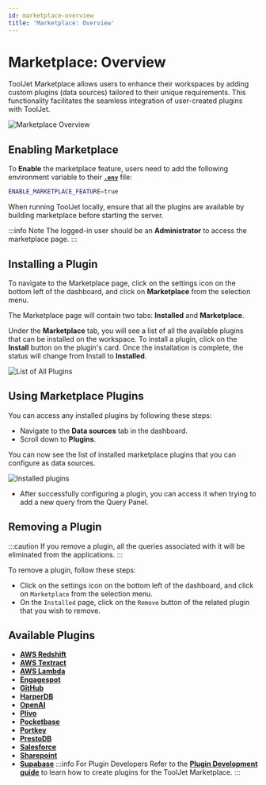 ```yaml
---
id: marketplace-overview
title: 'Marketplace: Overview'
---
```


# Marketplace: Overview

ToolJet Marketplace allows users to enhance their workspaces by adding custom plugins (data sources) tailored to their unique requirements. This functionality facilitates the seamless integration of user-created plugins with ToolJet.

<div style={{textAlign: 'center'}}>
    <img style={{ border:'0', marginBottom:'15px', borderRadius:'5px', boxShadow: '0px 1px 3px rgba(0, 0, 0, 0.2)' }} className="screenshot-full" src="/img/marketplace/overview/marketplace-v2.png" alt="Marketplace Overview" />
</div>

<div style={{paddingTop:'24px', paddingBottom:'24px'}}>

## Enabling Marketplace 

To **Enable** the marketplace feature, users need to add the following environment variable to their **[`.env`](/docs/setup/env-vars#marketplace)** file:

```bash
ENABLE_MARKETPLACE_FEATURE=true
```

When running ToolJet locally, ensure that all the plugins are available by building marketplace before starting the server.

:::info Note
The logged-in user should be an **Administrator** to access the marketplace page.
:::

</div>

<div style={{paddingTop:'24px', paddingBottom:'24px'}}>

## Installing a Plugin

To navigate to the Marketplace page, click on the settings icon on the bottom left of the dashboard, and click on **Marketplace** from the selection menu.

The Marketplace page will contain two tabs: **Installed** and **Marketplace**. 

Under the **Marketplace** tab, you will see a list of all the available plugins that can be installed on the workspace. To install a plugin, click on the **Install** button on the plugin's card. Once the installation is complete, the status will change from Install to **Installed**.

<div style={{textAlign: 'center'}}>
    <img style={{ border:'0', marginBottom:'15px', borderRadius:'5px', boxShadow: '0px 1px 3px rgba(0, 0, 0, 0.2)' }} className="screenshot-full" src="/img/marketplace/overview/allplugins-v2.png" alt="List of All Plugins" /> 
</div>

</div>

<div style={{paddingTop:'24px', paddingBottom:'24px'}}>

## Using Marketplace Plugins

You can access any installed plugins by following these steps:

- Navigate to the **Data sources** tab in the dashboard.
- Scroll down to **Plugins**.

You can now see the list of installed marketplace plugins that you can configure as data sources.

<div style={{textAlign: 'center'}}>
    <img style={{ border:'0', marginBottom:'15px', borderRadius:'5px', boxShadow: '0px 1px 3px rgba(0, 0, 0, 0.2)' }} className="screenshot-full" src="/img/marketplace/overview/installed-plugins.png" alt="Installed plugins" />
</div>

- After successfully configuring a plugin, you can access it when trying to add a new query from the Query Panel.

## Removing a Plugin

:::caution
If you remove a plugin, all the queries associated with it will be eliminated from the applications.
:::

To remove a plugin, follow these steps:
- Click on the settings icon on the bottom left of the dashboard, and click on `Marketplace` from the selection menu.
- On the `Installed` page, click on the `Remove` button of the related plugin that you wish to remove.

## Available Plugins
- **[AWS Redshift](/docs/marketplace/plugins/marketplace-plugin-awsredshift)**
- **[AWS Textract](/docs/marketplace/plugins/marketplace-plugin-textract)**
- **[AWS Lambda](/docs/marketplace/plugins/marketplace-plugin-aws-lambda)**
- **[Engagespot](/docs/marketplace/plugins/marketplace-plugin-engagespot)**
- **[GitHub](/docs/marketplace/plugins/marketplace-plugin-github)**
- **[HarperDB](/docs/marketplace/plugins/marketplace-plugin-harperdb)**
- **[OpenAI](/docs/marketplace/plugins/marketplace-plugin-openai)**
- **[Plivo](/docs/marketplace/plugins/marketplace-plugin-plivo)**
- **[Pocketbase](/docs/marketplace/plugins/marketplace-plugin-pocketbase)**
- **[Portkey](/docs/marketplace/plugins/marketplace-plugin-portkey)**
- **[PrestoDB](/docs/marketplace/plugins/marketplace-plugin-Presto)**
- **[Salesforce](/docs/marketplace/plugins/marketplace-plugin-salesforce)**
- **[Sharepoint](/docs/marketplace/plugins/marketplace-plugin-sharepoint)**
- **[Supabase](/docs/marketplace/plugins/marketplace-plugin-supabase)**
:::info For Plugin Developers
Refer to the **[Plugin Development guide](/docs/contributing-guide/marketplace/marketplace-setup)** to learn how to create plugins for the ToolJet Marketplace.
:::

</div>